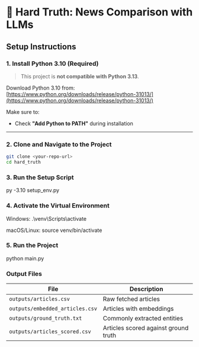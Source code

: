 # 📰 Hard Truth: News Comparison with LLMs

##  Setup Instructions

###  1. Install Python 3.10 (Required)

> This project is **not compatible with Python 3.13**.

Download Python 3.10 from:  
[https://www.python.org/downloads/release/python-31013/](https://www.python.org/downloads/release/python-31013/)

Make sure to:
-  Check **"Add Python to PATH"** during installation

---

###  2. Clone and Navigate to the Project

```bash
git clone <your-repo-url>
cd hard_truth
```

### 3. Run the Setup Script
py -3.10 setup_env.py

### 4. Activate the Virtual Environment
Windows: .\venv\Scripts\activate

macOS/Linux: source venv/bin/activate

### 5. Run the Project
python main.py

### Output Files
| File                            | Description                          |
| ------------------------------- | ------------------------------------ |
| `outputs/articles.csv`          | Raw fetched articles                 |
| `outputs/embedded_articles.csv` | Articles with embeddings             |
| `outputs/ground_truth.txt`      | Commonly extracted entities          |
| `outputs/articles_scored.csv`   | Articles scored against ground truth |

